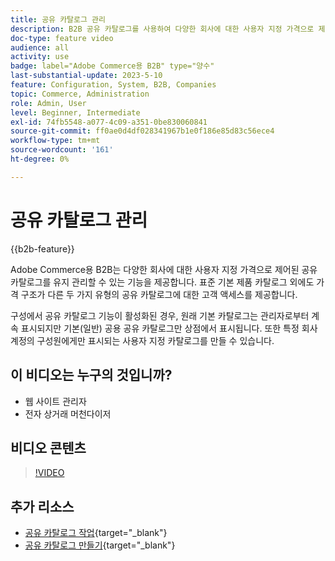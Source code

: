 ```yaml
---
title: 공유 카탈로그 관리
description: B2B 공유 카탈로그를 사용하여 다양한 회사에 대한 사용자 지정 가격으로 제어된 카탈로그를 유지 관리하는 방법에 대해 알아봅니다.
doc-type: feature video
audience: all
activity: use
badge: label="Adobe Commerce용 B2B" type="양수"
last-substantial-update: 2023-5-10
feature: Configuration, System, B2B, Companies
topic: Commerce, Administration
role: Admin, User
level: Beginner, Intermediate
exl-id: 74fb5548-a077-4c09-a351-0be830060841
source-git-commit: ff0ae0d4df028341967b1e0f186e85d83c56ece4
workflow-type: tm+mt
source-wordcount: '161'
ht-degree: 0%

---
```


# 공유 카탈로그 관리

{{b2b-feature}}

Adobe Commerce용 B2B는 다양한 회사에 대한 사용자 지정 가격으로 제어된 공유 카탈로그를 유지 관리할 수 있는 기능을 제공합니다. 표준 기본 제품 카탈로그 외에도 가격 구조가 다른 두 가지 유형의 공유 카탈로그에 대한 고객 액세스를 제공합니다.

구성에서 공유 카탈로그 기능이 활성화된 경우, 원래 기본 카탈로그는 관리자로부터 계속 표시되지만 기본(일반) 공용 공유 카탈로그만 상점에서 표시됩니다. 또한 특정 회사 계정의 구성원에게만 표시되는 사용자 지정 카탈로그를 만들 수 있습니다.

## 이 비디오는 누구의 것입니까?

- 웹 사이트 관리자
- 전자 상거래 머천다이저

## 비디오 콘텐츠

>[!VIDEO](https://video.tv.adobe.com/v/344446?quality=12&learn=on)

## 추가 리소스

- [공유 카탈로그 작업](https://experienceleague.adobe.com/docs/commerce-admin/b2b/shared-catalogs/catalog-shared.html){target="_blank"}
- [공유 카탈로그 만들기](https://experienceleague.adobe.com/docs/commerce-admin/b2b/shared-catalogs/define/catalog-shared-create.html){target="_blank"}
